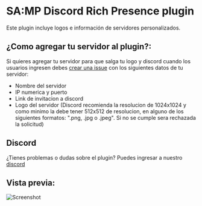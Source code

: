 # SA:MP Discord Rich Presence plugin

Este plugin incluye logos e información de servidores personalizados.


## ¿Como agregar tu servidor al plugin?:
Si quieres agregar tu servidor para que salga tu logo y discord cuando los usuarios ingresen debes [crear una issue](https://github.com/Pytux/samp-discord-plugin/issues) con los siguientes datos de tu servidor:
- Nombre del servidor
- IP numerica y puerto
- Link de invitacion a discord
- Logo del servidor (Discord recomienda la resolucion de 1024x1024 y como minimo la debe tener 512x512 de resolucion, en alguno de los siguientes formatos: ".png, .jpg o .jpeg". Si no se cumple sera rechazada la solicitud)

## Discord
¿Tienes problemas o dudas sobre el plugin? Puedes ingresar a nuestro [discord](https://dsc.gg/samprichp)

## Vista previa:
![Screenshot](https://i.imgur.com/V1SgbiF.png)

